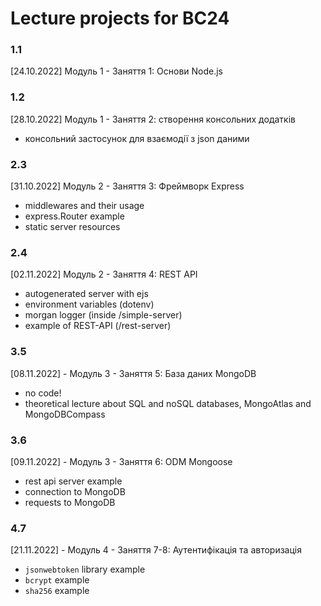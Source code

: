 # Lecture projects for BC24

### 1.1
[24.10.2022] Модуль 1 - Заняття 1: Основи Node.js

### 1.2
[28.10.2022] Модуль 1 - Заняття 2: створення консольних додатків
- консольний застосунок для взаємодії з json даними

### 2.3
[31.10.2022] Модуль 2 - Заняття 3: Фреймворк Express
- middlewares and their usage
- express.Router example
- static server resources

### 2.4 
[02.11.2022] Модуль 2 - Заняття 4: REST API
- autogenerated server with ejs 
- environment variables (dotenv)
- morgan logger (inside /simple-server)
- example of REST-API (/rest-server)

### 3.5
[08.11.2022] - Модуль 3 - Заняття 5: База даних MongoDB
- no code!
- theoretical lecture about SQL and noSQL databases, MongoAtlas and MongoDBCompass

### 3.6
[09.11.2022] - Модуль 3 - Заняття 6: ODM Mongoose
- rest api server example
- connection to MongoDB
- requests to MongoDB

### 4.7 
[21.11.2022] - Модуль 4 - Заняття 7-8: Аутентифікація та авторизація
- `jsonwebtoken` library example
- `bcrypt` example
- `sha256` example

